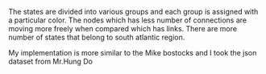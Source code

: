 The states are divided into various groups and each group is assigned with a particular color. 
The nodes which has less number of connections are moving more freely when compared which has links.
There are more number of states that belong to south atlantic region.

My implementation is more similar to the Mike bostocks and I took the json dataset from Mr.Hung Do

